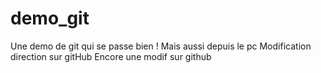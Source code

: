 # demo_git
Une demo de git qui se passe bien !
Mais aussi depuis le pc
Modification direction sur gitHub
Encore une modif sur github
